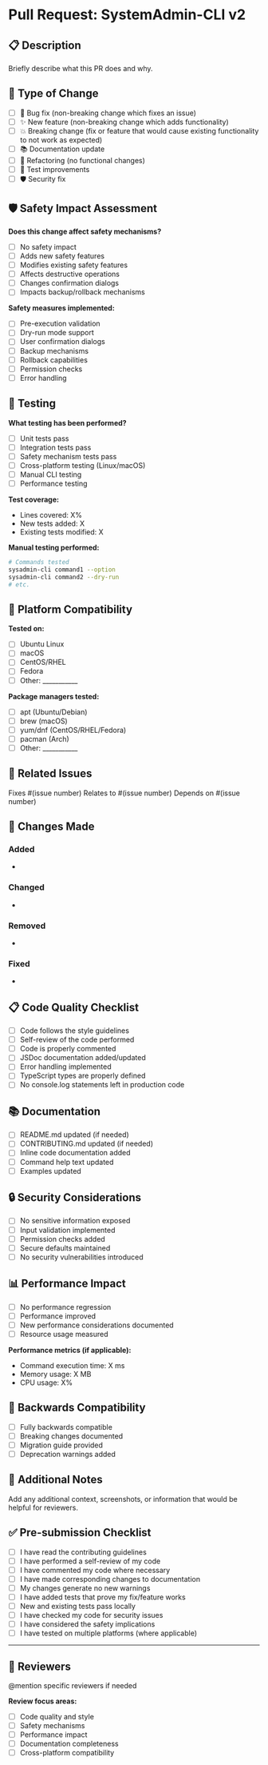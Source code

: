 # Pull Request: SystemAdmin-CLI v2

## 📋 Description
Briefly describe what this PR does and why.

## 🔄 Type of Change
- [ ] 🐛 Bug fix (non-breaking change which fixes an issue)
- [ ] ✨ New feature (non-breaking change which adds functionality)
- [ ] 💥 Breaking change (fix or feature that would cause existing functionality to not work as expected)
- [ ] 📚 Documentation update
- [ ] 🔧 Refactoring (no functional changes)
- [ ] 🧪 Test improvements
- [ ] 🛡️ Security fix

## 🛡️ Safety Impact Assessment
**Does this change affect safety mechanisms?**
- [ ] No safety impact
- [ ] Adds new safety features
- [ ] Modifies existing safety features
- [ ] Affects destructive operations
- [ ] Changes confirmation dialogs
- [ ] Impacts backup/rollback mechanisms

**Safety measures implemented:**
- [ ] Pre-execution validation
- [ ] Dry-run mode support
- [ ] User confirmation dialogs
- [ ] Backup mechanisms
- [ ] Rollback capabilities
- [ ] Permission checks
- [ ] Error handling

## 🧪 Testing
**What testing has been performed?**
- [ ] Unit tests pass
- [ ] Integration tests pass
- [ ] Safety mechanism tests pass
- [ ] Cross-platform testing (Linux/macOS)
- [ ] Manual CLI testing
- [ ] Performance testing

**Test coverage:**
- Lines covered: X%
- New tests added: X
- Existing tests modified: X

**Manual testing performed:**
```bash
# Commands tested
sysadmin-cli command1 --option
sysadmin-cli command2 --dry-run
# etc.
```

## 📱 Platform Compatibility
**Tested on:**
- [ ] Ubuntu Linux
- [ ] macOS
- [ ] CentOS/RHEL
- [ ] Fedora
- [ ] Other: ___________

**Package managers tested:**
- [ ] apt (Ubuntu/Debian)
- [ ] brew (macOS)
- [ ] yum/dnf (CentOS/RHEL/Fedora)
- [ ] pacman (Arch)
- [ ] Other: ___________

## 🔗 Related Issues
Fixes #(issue number)
Relates to #(issue number)
Depends on #(issue number)

## 📝 Changes Made
### Added
- 

### Changed
- 

### Removed
- 

### Fixed
- 

## 📋 Code Quality Checklist
- [ ] Code follows the style guidelines
- [ ] Self-review of the code performed
- [ ] Code is properly commented
- [ ] JSDoc documentation added/updated
- [ ] Error handling implemented
- [ ] TypeScript types are properly defined
- [ ] No console.log statements left in production code

## 📚 Documentation
- [ ] README.md updated (if needed)
- [ ] CONTRIBUTING.md updated (if needed)
- [ ] Inline code documentation added
- [ ] Command help text updated
- [ ] Examples updated

## 🔒 Security Considerations
- [ ] No sensitive information exposed
- [ ] Input validation implemented
- [ ] Permission checks added
- [ ] Secure defaults maintained
- [ ] No security vulnerabilities introduced

## 📊 Performance Impact
- [ ] No performance regression
- [ ] Performance improved
- [ ] New performance considerations documented
- [ ] Resource usage measured

**Performance metrics (if applicable):**
- Command execution time: X ms
- Memory usage: X MB
- CPU usage: X%

## 🎯 Backwards Compatibility
- [ ] Fully backwards compatible
- [ ] Breaking changes documented
- [ ] Migration guide provided
- [ ] Deprecation warnings added

## 📎 Additional Notes
Add any additional context, screenshots, or information that would be helpful for reviewers.

## ✅ Pre-submission Checklist
- [ ] I have read the contributing guidelines
- [ ] I have performed a self-review of my code
- [ ] I have commented my code where necessary
- [ ] I have made corresponding changes to documentation
- [ ] My changes generate no new warnings
- [ ] I have added tests that prove my fix/feature works
- [ ] New and existing tests pass locally
- [ ] I have checked my code for security issues
- [ ] I have considered the safety implications
- [ ] I have tested on multiple platforms (where applicable)

---

## 👥 Reviewers
@mention specific reviewers if needed

**Review focus areas:**
- [ ] Code quality and style
- [ ] Safety mechanisms
- [ ] Performance impact
- [ ] Documentation completeness
- [ ] Cross-platform compatibility 